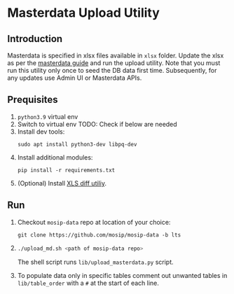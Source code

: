 # Masterdata Upload Utility

## Introduction
Masterdata is specified in xlsx files available in `xlsx` folder.  Update the xlsx as per the [masterdata guide](../../../docs/master_data_tables.xlsx) and run the upload utility. Note that you must run this utility only once to seed the DB data first time.  Subsequently, for any updates use Admin UI or Masterdata APIs.

## Prequisites
1. `python3.9` virtual env
1. Switch to virtual env
TODO: Check if below are needed
2. Install dev tools:
	```
	sudo apt install python3-dev libpq-dev
	```
3. Install additional modules:
	```
	pip install -r requirements.txt
	```
4. (Optional) Install [XLS diff utiliy](https://github.com/na-ka-na/ExcelCompare).

## Run
1. Checkout `mosip-data` repo at location of your choice:
    ```
    git clone https://github.com/mosip/mosip-data -b lts
    ```
1. 
    ```sh
    ./upload_md.sh <path of mosip-data repo>
    ```
    The shell script runs `lib/upload_masterdata.py` script.

1. To populate data only in specific tables comment out unwanted tables in `lib/table_order` with a `#` at the start of each line. 
